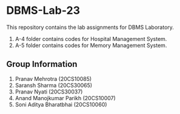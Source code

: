 # DBMS-Lab-23
This repository contains the lab assignments for DBMS Laboratory.  

1. A-4 folder contains codes for Hospital Management System.
2. A-5 folder contains codes for Memory Management System.

## Group Information  
1. Pranav Mehrotra (20CS10085)  
2. Saransh Sharma (20CS30065)  
3. Pranav Nyati (20CS30037)  
4. Anand Manojkumar Parikh (20CS10007)  
5. Soni Aditya Bharatbhai (20CS10060)  
